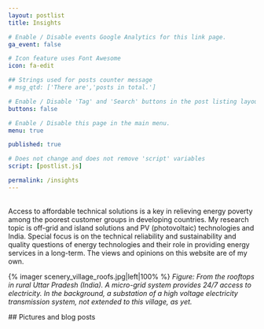 ```yaml
---
layout: postlist
title: Insights

# Enable / Disable events Google Analytics for this link page.
ga_event: false

# Icon feature uses Font Awesome
icon: fa-edit

## Strings used for posts counter message
# msg_qtd: ['There are','posts in total.']

# Enable / Disable 'Tag' and 'Search' buttons in the post listing layout.
buttons: false

# Enable / Disable this page in the main menu.
menu: true

published: true

# Does not change and does not remove 'script' variables
script: [postlist.js]

permalink: /insights
---
```

<br>
Access to affordable technical solutions is a key in relieving energy poverty among the poorest customer groups in developing countries. My research topic is off-grid and island solutions and PV (photovoltaic) technologies and India. Special focus is on the technical reliability and sustainability and quality questions of energy technologies and their role in providing energy services in a long-term. The views and opinions on this website are of my own. 
<br>
<p>
{% imager scenery_village_roofs.jpg|left|100% %}
<i>Figure: From the rooftops in rural Uttar Pradesh (India). A micro-grid system provides 24/7 access to electricity. In the background, a substation of a high voltage electricity transmission system, not extended to this village, as yet.</i>
</p>
## Pictures and blog posts
